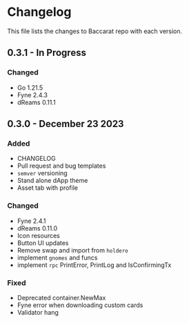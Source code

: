 # Changelog

This file lists the changes to Baccarat repo with each version.

## 0.3.1 - In Progress

### Changed
* Go 1.21.5
* Fyne 2.4.3
* dReams 0.11.1


## 0.3.0 - December 23 2023

### Added

* CHANGELOG
* Pull request and bug templates
* `semver` versioning 
* Stand alone dApp theme
* Asset tab with profile

### Changed

* Fyne 2.4.1
* dReams 0.11.0
* Icon resources 
* Button UI updates
* Remove swap and import from `holdero`
* implement `gnomes` and funcs
* implement `rpc` PrintError, PrintLog and IsConfirmingTx

### Fixed

* Deprecated container.NewMax
* Fyne error when downloading custom cards
* Validator hang